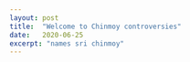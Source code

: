 ```yaml
---
layout: post
title:  "Welcome to Chinmoy controversies"
date:   2020-06-25
excerpt: "names sri chinmoy"
---
```

